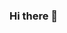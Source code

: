 ### Hi there 👋

<!--
**AdamLanglois/AdamLanglois** is a ✨ _special_ ✨ repository because its `README.md` (this file) appears on your GitHub profile.

Here are some ideas to get you started:

- 🔭 I’m currently working at TopGolf in Virginia Beach.
- 🌱 I’m currently C++, Python, and JavaScript.
- 👯 I’m looking to collaborate any open source projects that need help.
- 🤔 I’m looking for help with getting started as a novice programmer that has yet to graduate college.
- ⚡ Fun fact: Cucumbers are melons and strawberries are not berries.
-->
